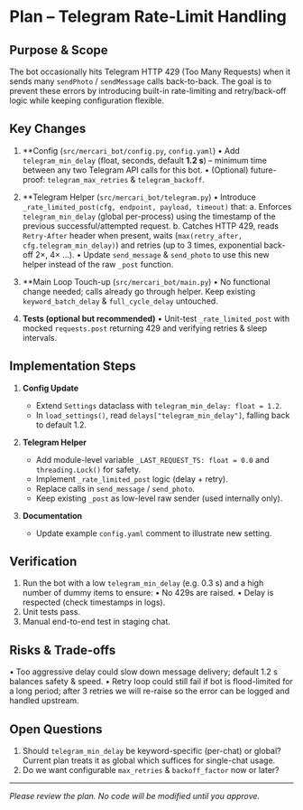 # Plan – Telegram Rate-Limit Handling

## Purpose & Scope
The bot occasionally hits Telegram HTTP 429 (Too Many Requests) when it sends many
`sendPhoto` / `sendMessage` calls back-to-back.  The goal is to prevent these
errors by introducing built-in rate-limiting and retry/back-off logic while
keeping configuration flexible.

## Key Changes
1. **Config (`src/mercari_bot/config.py`, `config.yaml`)
   • Add `telegram_min_delay` (float, seconds, default **1.2 s**) – minimum time
     between any two Telegram API calls for this bot.
   • (Optional) future-proof: `telegram_max_retries` & `telegram_backoff`.

2. **Telegram Helper (`src/mercari_bot/telegram.py`)
   • Introduce `_rate_limited_post(cfg, endpoint, payload, timeout)` that:
     a. Enforces `telegram_min_delay` (global per-process) using the timestamp of
        the previous successful/attempted request.
     b. Catches HTTP 429, reads `Retry-After` header when present, waits
        (`max(retry_after, cfg.telegram_min_delay)`) and retries (up to 3 times,
        exponential back-off  2×, 4× …).
   • Update `send_message` & `send_photo` to use this new helper instead of the
     raw `_post` function.

3. **Main Loop Touch-up (`src/mercari_bot/main.py`)
   • No functional change needed; calls already go through helper. Keep existing
     `keyword_batch_delay` & `full_cycle_delay` untouched.

4. **Tests (optional but recommended)**
   • Unit-test `_rate_limited_post` with mocked `requests.post` returning 429 and
     verifying retries & sleep intervals.

## Implementation Steps
1. **Config Update**
   - Extend `Settings` dataclass with `telegram_min_delay: float = 1.2`.
   - In `load_settings()`, read `delays["telegram_min_delay"]`, falling back to
     default 1.2.

2. **Telegram Helper**
   - Add module-level variable `_LAST_REQUEST_TS: float = 0.0` and
     `threading.Lock()` for safety.
   - Implement `_rate_limited_post` logic (delay + retry).
   - Replace calls in `send_message` / `send_photo`.
   - Keep existing `_post` as low-level raw sender (used internally only).

3. **Documentation**
   - Update example `config.yaml` comment to illustrate new setting.

## Verification
1. Run the bot with a low `telegram_min_delay` (e.g. 0.3 s) and a high number of
   dummy items to ensure:
   • No 429s are raised.
   • Delay is respected (check timestamps in logs).
2. Unit tests pass.
3. Manual end-to-end test in staging chat.

## Risks & Trade-offs
• Too aggressive delay could slow down message delivery; default 1.2 s balances
  safety & speed.
• Retry loop could still fail if bot is flood-limited for a long period; after
  3 retries we will re-raise so the error can be logged and handled upstream.

## Open Questions
1. Should `telegram_min_delay` be keyword-specific (per-chat) or global?  Current
   plan treats it as global which suffices for single-chat usage.
2. Do we want configurable `max_retries` & `backoff_factor` now or later?

---
*Please review the plan.  No code will be modified until you approve.*
